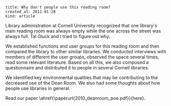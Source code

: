 ```
title: Why don't people use this reading room?
created_at: 2011-01-28
kind: article
```
Library administration at Cornell University recognized that one library's
main reading room was always empty while the one across the street was always
full. Tal Gluck and I tried to figure out why.

<!-- designerly picture -->

We established functions and user groups for this reading room and then
compared the library to other similar libraries. We conducted interviews with
members of different the user groups, observed the space several times, read
some relevant literature. Based on all this, we also composed a questionnaire
and distributed it to people in several Cornell libraries.

<!-- graphs -->

We identified key environmental qualities that may be contributing to the
decreased use of the Dean Room. We also had some thoughts about how people use
libraries in general.

Read our paper \ahref{\paperurl{2010_deanroom_poe.pdf}}{here}.


